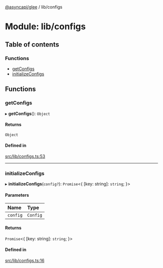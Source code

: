 [@asyncapi/glee](../README.md) / lib/configs

# Module: lib/configs

## Table of contents

### Functions

- [getConfigs](lib_configs.md#getconfigs)
- [initializeConfigs](lib_configs.md#initializeconfigs)

## Functions

### getConfigs

▸ **getConfigs**(): `Object`

#### Returns

`Object`

#### Defined in

[src/lib/configs.ts:53](https://github.com/asyncapi/glee/blob/388e335/src/lib/configs.ts#L53)

---

### initializeConfigs

▸ **initializeConfigs**(`config?`): `Promise`<{ [key: string]: `string`; }\>

#### Parameters

| Name     | Type     |
| :------- | :------- |
| `config` | `Config` |

#### Returns

`Promise`<{ [key: string]: `string`; }\>

#### Defined in

[src/lib/configs.ts:16](https://github.com/asyncapi/glee/blob/388e335/src/lib/configs.ts#L16)
